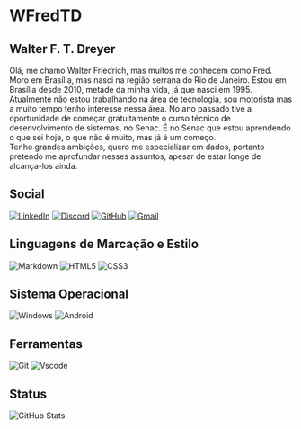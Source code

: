 # WFredTD
## Walter F. T. Dreyer

Olá, me chamo Walter Friedrich, mas muitos me conhecem como Fred.
        Moro em Brasília, mas nasci na região serrana do Rio de Janeiro.
        Estou em Brasília desde 2010, metade da minha vida, já que nasci em 1995.
        <br>
        Atualmente não estou trabalhando na área de tecnologia,
        sou motorista mas a muito tempo tenho interesse nessa área.
        No ano passado tive a oportunidade de começar gratuitamente
        o curso técnico de desenvolvimento de sistemas, no Senac.
        É no Senac que estou aprendendo o que sei hoje, o que não é muito,
        mas já é um começo.
        <br>
        Tenho grandes ambições, quero me especializar em dados,
        portanto pretendo me aprofundar nesses assuntos,
        apesar de estar longe de alcança-los ainda.

## Social

[![LinkedIn](https://img.shields.io/badge/LinkedIn-0077B5?style=for-the-badge&logo=linkedin&logoColor=white)](https://www.linkedin.com/in/walter-friedrich-torres-dreyer-24b830191)
[![Discord](https://img.shields.io/badge/Discord-7289DA?style=for-the-badge&logo=discord&logoColor=white)](https://discord.com/channels/@fredsarutobi/)
[![GitHub](https://img.shields.io/badge/GitHub-100000?style=for-the-badge&logo=github&logoColor=white)](https://github.com/WFredTD)
[![Gmail](https://img.shields.io/badge/Gmail-333333?style=for-the-badge&logo=gmail&logoColor=red)](mailto:fredtorresdreyer@gmail.com)

## Linguagens de Marcação e Estilo

![Markdown](https://img.shields.io/badge/Markdown-000?style=for-the-badge&logo=markdown)
![HTML5](https://img.shields.io/badge/HTML5-E34F26?style=for-the-badge&logo=html5&logoColor=white)
![CSS3](https://img.shields.io/badge/CSS3-1572B6?style=for-the-badge&logo=css3&logoColor=white)

## Sistema Operacional

![Windows](https://img.shields.io/badge/Windows-000?style=for-the-badge&logo=windows&logoColor=2CA5E0)
![Android](https://img.shields.io/badge/Android-3DDC84?style=for-the-badge&logo=android&logoColor=white)

## Ferramentas

![Git](https://img.shields.io/badge/GIT-E44C30?style=for-the-badge&logo=git&logoColor=white)
![Vscode](https://img.shields.io/badge/Vscode-007ACC?style=for-the-badge&logo=visual-studio-code&logoColor=white)



## Status

![GitHub Stats](https://github-readme-stats.vercel.app/api?username=WFredTD&theme=transparent&bg_color=000&border_color=30A3DC&show_icons=true&icon_color=30A3DC&title_color=E94D5F&text_color=FFF)
